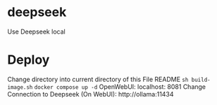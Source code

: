 # deepseek
Use Deepseek local

# Deploy
Change directory into current directory of this File README
`sh build-image.sh`
`docker compose up -d`
OpenWebUI: localhost: 8081
Change Connection to Deepseek (On WebUI): http://ollama:11434

